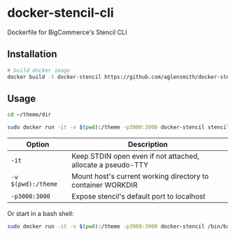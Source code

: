 # docker-stencil-cli
Dockerfile for BigCommerce's Stencil CLI

## Installation

```bash
# build docker image
docker build -t docker-stencil https://github.com/aglensmith/docker-stencil-cli.git
```

## Usage

```bash
cd ~/theme/dir

sudo docker run -it -v $(pwd):/theme -p3000:3000 docker-stencil stencil start
```

| Option           | Description                                                    |                                                                
|------------------|----------------------------------------------------------------|
|`-it`             |Keep STDIN open even if not attached, allocate a pseudo-TTY     |
|`-v $(pwd):/theme`|Mount host's current working directory to container WORKDIR     |
|`-p3000:3000`     |Expose stencil's default port to localhost                      |

Or start in a bash shell:

```bash
sudo docker run -it -v $(pwd):/theme -p3000:3000 docker-stencil /bin/bash
```
